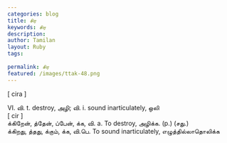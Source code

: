 ```yaml
---
categories: blog
title: சிர
keywords: சிர
description: 
author: Tamilan
layout: Ruby
tags: 
 
permalink: சிர
featured: /images/ttak-48.png
---
```

  
[ cira ]  
  
VI. வி. t. destroy, அழி; வி. i. sound inarticulately, ஒலி  
[ cir ]  
க்கிறேன், த்தேன், ப்பேன், க்க, வி. a. To destroy, அழிக்க. (p.) (சது.)  
க்கிறது, த்தது, க்கும், க்க, வி.பெ. To sound inarticulately, எழுத்தில்லாதொலிக்க